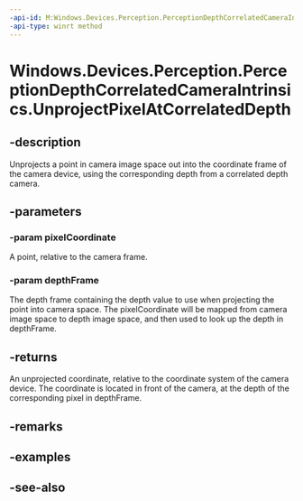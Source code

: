 ```yaml
---
-api-id: M:Windows.Devices.Perception.PerceptionDepthCorrelatedCameraIntrinsics.UnprojectPixelAtCorrelatedDepth(Windows.Foundation.Point,Windows.Devices.Perception.PerceptionDepthFrame)
-api-type: winrt method
---
```


<!-- Method syntax
public Windows.Foundation.Numerics.Vector3 UnprojectPixelAtCorrelatedDepth(Windows.Foundation.Point pixelCoordinate, Windows.Devices.Perception.PerceptionDepthFrame depthFrame)
-->

# Windows.Devices.Perception.PerceptionDepthCorrelatedCameraIntrinsics.UnprojectPixelAtCorrelatedDepth

## -description
Unprojects a point in camera image space out into the coordinate frame of the camera device, using the corresponding depth from a correlated depth camera.

## -parameters
### -param pixelCoordinate
A point, relative to the camera frame.

### -param depthFrame
The depth frame containing the depth value to use when projecting the point into camera space. The pixelCoordinate will be mapped from camera image space to depth image space, and then used to look up the depth in depthFrame.

## -returns
An unprojected coordinate, relative to the coordinate system of the camera device. The coordinate is located in front of the camera, at the depth of the corresponding pixel in depthFrame.

## -remarks

## -examples

## -see-also

